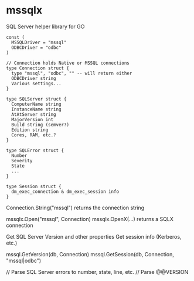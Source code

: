 # mssqlx
SQL Server helper library for GO
```
const (
  MSSQLDriver = "mssql"
  ODBCDriver = "odbc"
)

// Connection holds Native or MSSQL connections
type Connection struct {
  type "mssql", "odbc", "" -- will return either
  ODBCDriver string 
  Various settings...
}

type SQLServer struct {
  ComputerName string
  InstanceName string
  AtAtServer string
  MajorVersion int
  Build string (semver?)
  Edition string 
  Cores, RAM, etc.?
}

type SQLError struct {
  Number
  Severity
  State 
  ...
}

type Session struct {
  dm_exec_connection & dm_exec_session info
}
```
Connection.String("mssql") returns the connection string

mssqlx.Open("mssql", Connection)
mssqlx.OpenX(...) returns a SQLX connection 

Get SQL Server Version and other properties
Get session info (Kerberos, etc.)

mssql.GetVersion(db, Connection)
mssql.GetSession(db, Connection, "mssql|odbc")

// Parse SQL Server errors to number, state, line, etc.
// Parse @@VERSION




